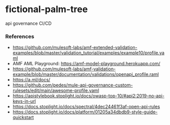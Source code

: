 # fictional-palm-tree
api governance CI/CD


### References
- https://github.com/mulesoft-labs/amf-extended-validation-examples/blob/master/validation_tutorial/examples/example10/profile.yaml
- AMF AML Playground: https://amf-model-playground.herokuapp.com/
- https://github.com/mulesoft-labs/amf-validation-example/blob/master/documentation/validations/openapi_profile.raml
- https://a.ml/docs/
- https://github.com/pedes/mule-api-governance-custom-rulesets/edit/main/awesome-profile.yaml
- https://apistylebook.stoplight.io/docs/owasp-top-10/#api2:2019-no-api-keys-in-url
- https://docs.stoplight.io/docs/spectral/4dec24461f3af-open-api-rules
- https://docs.stoplight.io/docs/platform/01205a34dbdb9-style-guide-quickstart
